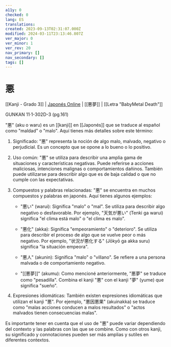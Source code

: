 ```yaml
---
a11y: 0
checked: 0
lang: ES
translations: 
created: 2023-09-13T02:31:07.000Z
modified: 2024-03-11T23:13:46.807Z
ver_major: 0
ver_minor: 1
ver_rev: 20
nav_primary: []
nav_secondary: []
tags: []
---
```

# 悪

[[Kanji - Grado 3]] | [Japonés Online](http://japonesonline.com/kanjis/busqueda/?s=%E6%82%AA&x=0&y=0) | [[悪夢]] | [[Letra "BabyMetal Death"]]

GUNKAN 11·1-302D-3 (pg.161)

"悪" (aku o waru) es un [[kanji]] en [[Japonés]] que se traduce al español como "maldad" o "malo". Aquí tienes más detalles sobre este término:

1. Significado: "悪" representa la noción de algo malo, malvado, negativo o perjudicial. Es un concepto que se opone a lo bueno o lo positivo.
    
2. Uso común: "悪" se utiliza para describir una amplia gama de situaciones y características negativas. Puede referirse a acciones maliciosas, intenciones malignas o comportamientos dañinos. También puede utilizarse para describir algo que es de baja calidad o que no cumple con las expectativas.
    
3. Compuestos y palabras relacionadas: "悪" se encuentra en muchos compuestos y palabras en japonés. Aquí tienes algunos ejemplos:
    
    - "悪い" (warui): Significa "malo" o "mal". Se utiliza para describir algo negativo o desfavorable. Por ejemplo, "天気が悪い" (Tenki ga warui) significa "el clima está malo" o "el clima es malo".
        
    - "悪化" (akka): Significa "empeoramiento" o "deterioro". Se utiliza para describir el proceso de algo que se vuelve peor o más negativo. Por ejemplo, "状況が悪化する" (Jōkyō ga akka suru) significa "la situación empeora".
        
    - "悪人" (akunin): Significa "malo" o "villano". Se refiere a una persona malvada o de comportamiento negativo.
        
    - "[[悪夢]]" (akumu): Como mencioné anteriormente, "悪夢" se traduce como "pesadilla". Combina el kanji "悪" con el kanji "夢" (yume) que significa "sueño".
        
4. Expresiones idiomáticas: También existen expresiones idiomáticas que utilizan el kanji "悪". Por ejemplo, "悪因悪果" (akuinakka) se traduce como "malas acciones conducen a malos resultados" o "actos malvados tienen consecuencias malas".
    

Es importante tener en cuenta que el uso de "悪" puede variar dependiendo del contexto y las palabras con las que se combine. Como con otros kanji, su significado y connotaciones pueden ser más amplias y sutiles en diferentes contextos.